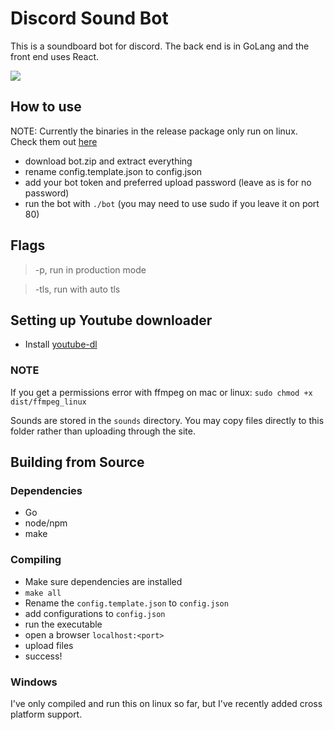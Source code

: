 # Discord Sound Bot

This is a soundboard bot for discord. The back end is in GoLang and the front end uses React.

<img src="http://i.imgur.com/jtAyJZ1.png"/>

## How to use

NOTE: Currently the binaries in the release package only run on linux. Check them out [here](https://github.com/mgerb/go-discord-bot/releases)

- download bot.zip and extract everything
- rename config.template.json to config.json
- add your bot token and preferred upload password (leave as is for no password)
- run the bot with `./bot` (you may need to use sudo if you leave it on port 80)

## Flags

> -p, run in production mode

> -tls, run with auto tls

## Setting up Youtube downloader

- Install [youtube-dl](https://github.com/rg3/youtube-dl/blob/master/README.md#installation)

### NOTE

If you get a permissions error with ffmpeg on mac or linux:
`sudo chmod +x dist/ffmpeg_linux`

Sounds are stored in the `sounds` directory. You may copy files directly to this folder rather than uploading through the site.

## Building from Source

### Dependencies
- Go
- node/npm
- make

### Compiling
- Make sure dependencies are installed
- `make all`
- Rename the `config.template.json` to `config.json`
- add configurations to `config.json`
- run the executable
- open a browser `localhost:<port>`
- upload files
- success!

### Windows
I've only compiled and run this on linux so far, but I've recently added cross platform support.
